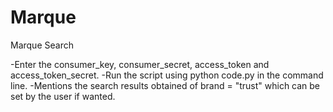 # Marque
Marque Search

-Enter the consumer_key, consumer_secret, access_token and access_token_secret.
-Run the script using python code.py in the command line.
-Mentions the search results obtained of brand = "trust" which can be set by the user if wanted.

